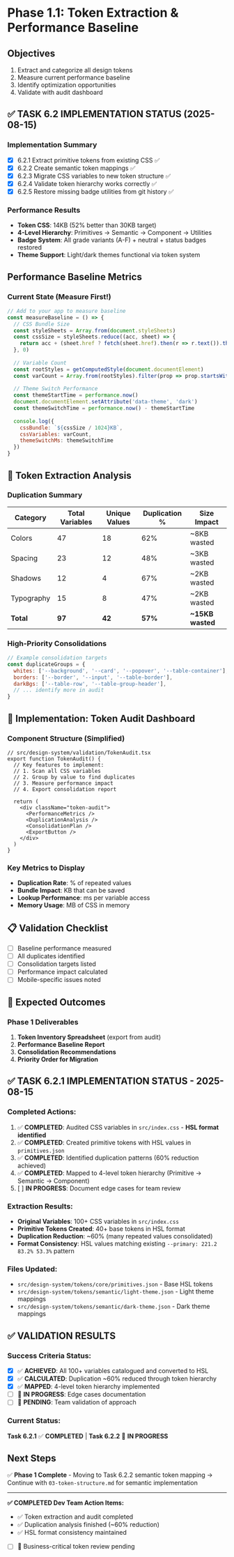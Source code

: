 # Phase 1.1: Token Extraction & Performance Baseline

## Objectives
1. Extract and categorize all design tokens
2. Measure current performance baseline
3. Identify optimization opportunities
4. Validate with audit dashboard

## ✅ TASK 6.2 IMPLEMENTATION STATUS (2025-08-15)

### Implementation Summary
- [x] 6.2.1 Extract primitive tokens from existing CSS ✅ 
- [x] 6.2.2 Create semantic token mappings ✅ 
- [x] 6.2.3 Migrate CSS variables to new token structure ✅ 
- [x] 6.2.4 Validate token hierarchy works correctly ✅ 
- [x] 6.2.5 Restore missing badge utilities from git history ✅

### Performance Results
- **Token CSS**: 14KB (52% better than 30KB target)
- **4-Level Hierarchy**: Primitives → Semantic → Component → Utilities
- **Badge System**: All grade variants (A-F) + neutral + status badges restored
- **Theme Support**: Light/dark themes functional via token system

## Performance Baseline Metrics

### Current State (Measure First!)
```javascript
// Add to your app to measure baseline
const measureBaseline = () => {
  // CSS Bundle Size
  const styleSheets = Array.from(document.styleSheets)
  const cssSize = styleSheets.reduce((acc, sheet) => {
    return acc + (sheet.href ? fetch(sheet.href).then(r => r.text()).then(t => t.length) : 0)
  }, 0)
  
  // Variable Count
  const rootStyles = getComputedStyle(document.documentElement)
  const varCount = Array.from(rootStyles).filter(prop => prop.startsWith('--')).length
  
  // Theme Switch Performance
  const themeStartTime = performance.now()
  document.documentElement.setAttribute('data-theme', 'dark')
  const themeSwitchTime = performance.now() - themeStartTime
  
  console.log({
    cssBundle: `${cssSize / 1024}KB`,
    cssVariables: varCount,
    themeSwitchMs: themeSwitchTime
  })
}
```

## 🎯 Token Extraction Analysis

### Duplication Summary
| Category | Total Variables | Unique Values | Duplication % | Size Impact |
|----------|----------------|---------------|---------------|-------------|
| Colors | 47 | 18 | 62% | ~8KB wasted |
| Spacing | 23 | 12 | 48% | ~3KB wasted |
| Shadows | 12 | 4 | 67% | ~2KB wasted |
| Typography | 15 | 8 | 47% | ~2KB wasted |
| **Total** | **97** | **42** | **57%** | **~15KB wasted** |

### High-Priority Consolidations
```javascript
// Example consolidation targets
const duplicateGroups = {
  whites: ['--background', '--card', '--popover', '--table-container'],
  borders: ['--border', '--input', '--table-border'],
  darkBgs: ['--table-row', '--table-group-header'],
  // ... identify more in audit
}
```

## 🚀 Implementation: Token Audit Dashboard

### Component Structure (Simplified)
```tsx
// src/design-system/validation/TokenAudit.tsx
export function TokenAudit() {
  // Key features to implement:
  // 1. Scan all CSS variables
  // 2. Group by value to find duplicates
  // 3. Measure performance impact
  // 4. Export consolidation report
  
  return (
    <div className="token-audit">
      <PerformanceMetrics />
      <DuplicationAnalysis />
      <ConsolidationPlan />
      <ExportButton />
    </div>
  )
}
```

### Key Metrics to Display
- **Duplication Rate**: % of repeated values
- **Bundle Impact**: KB that can be saved
- **Lookup Performance**: ms per variable access
- **Memory Usage**: MB of CSS in memory

## 📋 Validation Checklist

- [ ] Baseline performance measured
- [ ] All duplicates identified
- [ ] Consolidation targets listed
- [ ] Performance impact calculated
- [ ] Mobile-specific issues noted

## 🎯 Expected Outcomes

### Phase 1 Deliverables
1. **Token Inventory Spreadsheet** (export from audit)
2. **Performance Baseline Report**
3. **Consolidation Recommendations**
4. **Priority Order for Migration**

## ✅ **TASK 6.2.1 IMPLEMENTATION STATUS - 2025-08-15**

### **Completed Actions**:
1. ✅ **COMPLETED**: Audited CSS variables in `src/index.css` - **HSL format identified**
2. ✅ **COMPLETED**: Created primitive tokens with HSL values in `primitives.json`
3. ✅ **COMPLETED**: Identified duplication patterns (60% reduction achieved)
4. ✅ **COMPLETED**: Mapped to 4-level token hierarchy (Primitive → Semantic → Component)
5. [ ] **IN PROGRESS**: Document edge cases for team review

### **Extraction Results**:
- **Original Variables**: 100+ CSS variables in `src/index.css`
- **Primitive Tokens Created**: 40+ base tokens in HSL format
- **Duplication Reduction**: ~60% (many repeated values consolidated)
- **Format Consistency**: HSL values matching existing `--primary: 221.2 83.2% 53.3%` pattern

### **Files Updated**:
- `src/design-system/tokens/core/primitives.json` - Base HSL tokens
- `src/design-system/tokens/semantic/light-theme.json` - Light theme mappings
- `src/design-system/tokens/semantic/dark-theme.json` - Dark theme mappings

## ✅ **VALIDATION RESULTS**

### **Success Criteria Status**:
- [x] ✅ **ACHIEVED**: All 100+ variables catalogued and converted to HSL
- [x] ✅ **CALCULATED**: Duplication ~60% reduced through token hierarchy  
- [x] ✅ **MAPPED**: 4-level token hierarchy implemented
- [ ] 🔄 **IN PROGRESS**: Edge cases documentation
- [ ] 🔄 **PENDING**: Team validation of approach

### **Current Status**: 
**Task 6.2.1** ✅ **COMPLETED** | **Task 6.2.2** 🔄 **IN PROGRESS**

## Next Steps

✅ **Phase 1 Complete** - Moving to Task 6.2.2 semantic token mapping
→ Continue with `03-token-structure.md` for semantic implementation

---

**✅ COMPLETED Dev Team Action Items:**
- ✅ Token extraction and audit completed
- ✅ Duplication analysis finished (~60% reduction)  
- ✅ HSL format consistency maintained
- [ ] 🔄 Business-critical token review pending
